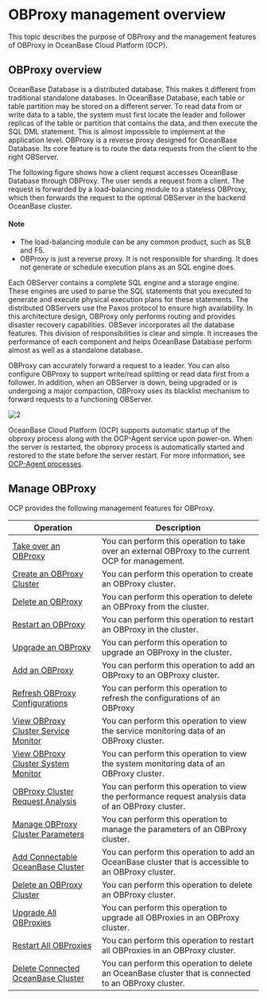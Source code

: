 # OBProxy management overview

This topic describes the purpose of OBProxy and the management features of OBProxy in OceanBase Cloud Platform (OCP).

## OBProxy overview

OceanBase Database is a distributed database. This makes it different from traditional standalone databases. In OceanBase Database, each table or table partition may be stored on a different server. To read data from or write data to a table, the system must first locate the leader and follower replicas of the table or partition that contains the data, and then execute the SQL DML statement. This is almost impossible to implement at the application level. OBProxy is a reverse proxy designed for OceanBase Database. Its core feature is to route the data requests from the client to the right OBServer.

The following figure shows how a client request accesses OceanBase Database through OBProxy. The user sends a request from a client. The request is forwarded by a load-balancing module to a stateless OBProxy, which then forwards the request to the optimal OBServer in the backend OceanBase cluster.

  <main id="notice" type='explain'>
    <h4>Note</h4>
    <ul>
    <li>The load-balancing module can be any common product, such as SLB and F5.</li>
    <li>OBProxy is just a reverse proxy. It is not responsible for sharding. It does not generate or schedule execution plans as an SQL engine does.</li>
    </ul>
  </main>

Each OBServer contains a complete SQL engine and a storage engine. These engines are used to parse the SQL statements that you executed to generate and execute physical execution plans for these statements. The distributed OBServers use the Paxos protocol to ensure high availability. In this architecture design, OBProxy only performs routing and provides disaster recovery capabilities. OBSever incorporates all the database features. This division of responsibilities is clear and simple. It increases the performance of each component and helps OceanBase Database perform almost as well as a standalone database.

OBProxy can accurately forward a request to a leader. You can also configure OBProxy to support write/read splitting or read data first from a follower. In addition, when an OBServer is down, being upgraded or is undergoing a major compaction, OBProxy uses its blacklist mechanism to forward requests to a functioning OBServer.

![2](https://help-static-aliyun-doc.aliyuncs.com/assets/img/en-US/1726967161/p184129.png)

OceanBase Cloud Platform (OCP) supports automatic startup of the obproxy process along with the OCP-Agent service upon power-on. When the server is restarted, the obproxy process is automatically started and restored to the state before the server restart. For more information, see [OCP-Agent processes](../850.host-features/800.ocp-agent-process.md).

## Manage OBProxy

OCP provides the following management features for OBProxy.

|                                     Operation                                      |                                              Description                                               |
|------------------------------------------------------------------------------------|--------------------------------------------------------------------------------------------------------|
| [Take over an OBProxy](400.manage-a-obproxy-server/200.take-over-an-obproxy.md)                | You can perform this operation to take over an external OBProxy to the current OCP for management.     |
| [Create an OBProxy Cluster](../500.quickstart/800.quickstart-create-an-obproxy-cluster.md)           | You can perform this operation to create an OBProxy cluster.                                           |
| [Delete an OBProxy](400.manage-a-obproxy-server/300.delete-an-obproxy.md)                   | You can perform this operation to delete an OBProxy from the cluster.                                  |
| [Restart an OBProxy](400.manage-a-obproxy-server/400.restart-an-obproxy.md)                  | You can perform this operation to restart an OBProxy in the cluster.                                   |
| [Upgrade an OBProxy](400.manage-a-obproxy-server/700.upgrade-an-obproxy.md)                  | You can perform this operation to upgrade an OBProxy in the cluster.                                   |
| [Add an OBProxy](400.manage-a-obproxy-server/100.add-an-obproxy.md)                      | You can perform this operation to add an OBProxy to an OBProxy cluster.                                |
| [Refresh OBProxy Configurations](400.manage-a-obproxy-server/800.refresh-obproxy-configurations.md)      | You can perform this operation to refresh the configurations of an OBProxy                             |
| [View OBProxy Cluster Service Monitor](../880.manage-performance-monitoring/100.performance-monitoring-overview/800.view-service-monitoring.md) | You can perform this operation to view the service monitoring data of an OBProxy cluster.          |
| [View OBProxy Cluster System Monitor](../880.manage-performance-monitoring/100.performance-monitoring-overview/900.view-system-monitoring.md) | You can perform this operation to view the system monitoring data of an OBProxy cluster.          |
| [OBProxy Cluster Request Analysis](../800.obproxy-functions/500.view-obproxy-cluster-request-analysis.md) | You can perform this operation to view the performance request analysis data of an OBProxy cluster.          |
| [Manage OBProxy Cluster Parameters](../800.obproxy-functions/600.manage-obproxy-cluster-parameters.md)   | You can perform this operation to manage the parameters of an OBProxy cluster.                         |
| [Add Connectable OceanBase Cluster](300.manage-a-obproxy-cluster/200.add-a-connectable-oceanbase-cluster.md)   | You can perform this operation to add an OceanBase cluster that is accessible to an OBProxy cluster.   |
| [Delete an OBProxy Cluster](300.manage-a-obproxy-cluster/500.delete-an-obproxy-cluster.md)           | You can perform this operation to delete an OBProxy cluster.                                           |
| [Upgrade All OBProxies](300.manage-a-obproxy-cluster/600.upgrade-an-obproxy-cluster.md)               | You can perform this operation to upgrade all OBProxies in an OBProxy cluster.                         |
| [Restart All OBProxies](300.manage-a-obproxy-cluster/700.restarts-all-obproxy-nodes-in-the-obproxy-cluster.md)               | You can perform this operation to restart all OBProxies in an OBProxy cluster.                         |
| [Delete Connected OceanBase Cluster](300.manage-a-obproxy-cluster/800.delete-a-connected-oceanbase-cluster.md)  | You can perform this operation to delete an OceanBase cluster that is connected to an OBProxy cluster. |
